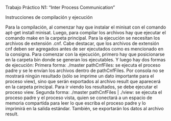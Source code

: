 Trabajo Práctico N1: “Inter Process Communication”

Instrucciones de compilación y ejecución

Para la compilación, al comenzar hay que instalar el minisat con el comando apt-get install minisat. Luego, para compilar los archivos hay que ejecutar el comando make en la carpeta principal. 
Para la ejecución se necesitan los archivos de extensión .cnf. Cabe destacar, que los archivos de extensión cnf deben ser agregados antes de ser ejecutados como es mencionado en la consigna. Para comenzar con la ejecución, primero hay que posicionarse en la carpeta bin donde se generan los ejecutables. Y luego hay dos formas de ejecución:
Primera forma:
./master pathCnfFiles: se ejecuta el proceso padre y se le envían los archivos dentro de pathCnfFiles. Por consola no se mostrará ningún resultado (sólo se imprime un dato importante para el proceso view), sino que serán exportados al archivo result que aparecerá en la carpeta principal. Para ir viendo los resultados, se debe ejecutar el proceso view.
Segunda forma: 
./master pathCnfFiles | ./view: se ejecuta el proceso padre y el proceso vista, quien se conectará a un espacio de memoria compartida para leer lo que escriba el proceso padre y lo imprimirá en la salida estándar. También, se exportarán los datos al archivo result.

